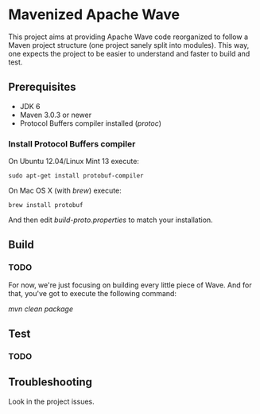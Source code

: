 Mavenized Apache Wave
====================

This project aims at providing Apache Wave code reorganized to follow a  Maven project structure (one project sanely split into modules).
This way, one expects the project to be easier to understand and faster to build and test.

## Prerequisites ##
- JDK 6
- Maven 3.0.3 or newer
- Protocol Buffers compiler installed (_protoc_)

### Install Protocol Buffers compiler ###

On Ubuntu 12.04/Linux Mint 13 execute:
```
sudo apt-get install protobuf-compiler
```

On Mac OS X (with _brew_) execute:
```
brew install protobuf
```

And then edit _build-proto.properties_ to match your installation.

## Build ##

### TODO ###

For now, we're just focusing on building every little piece of Wave. And for that, you've got to execute the following command:

_mvn clean package_

## Test ##

### TODO ###

## Troubleshooting ##

Look in the project issues.
